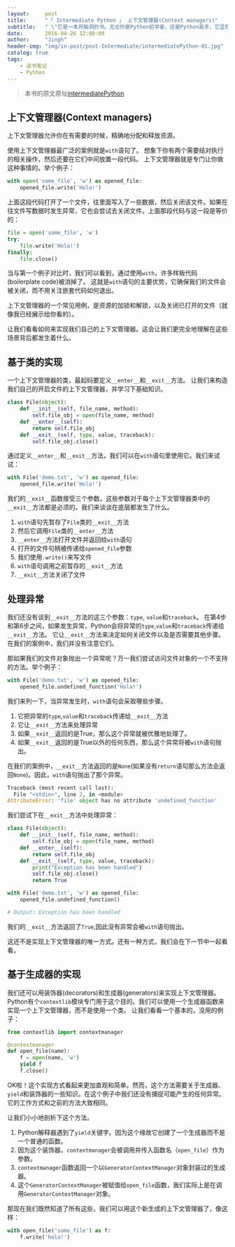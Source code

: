 ```yaml
---
layout:     post
title:      "「 Intermediate Python 」 上下文管理器(Context managers)"
subtitle:   " \"它是一本开脑洞的书。无论你是Python初学者，还是Python高手，它显现给你的永远是Python里最美好的事物。\""
date:       2016-04-26 12:00:00
author:     "Jingh"
header-img: "img/in-post/post-Intermediate/intermediatePython-01.jpg"
catalog: true
tags:
    - 读书笔记
    - Python
---
```


> 本书的原文原址[intermediatePython](http://book.pythontips.com)

## 上下文管理器(Context managers)

上下文管理器允许你在有需要的时候，精确地分配和释放资源。

使用上下文管理器最广泛的案例就是```with```语句了。
想象下你有两个需要结对执行的相关操作，然后还要在它们中间放置一段代码。
上下文管理器就是专门让你做这种事情的。举个例子：

```python
with open('some_file', 'w') as opened_file:
    opened_file.write('Hola!')
```

上面这段代码打开了一个文件，往里面写入了一些数据，然后关闭该文件。如果在往文件写数据时发生异常，它也会尝试去关闭文件。上面那段代码与这一段是等价的：

```python
file = open('some_file', 'w')
try:
    file.write('Hola!')
finally:
    file.close()
```

当与第一个例子对比时，我们可以看到，通过使用```with```，许多样板代码(boilerplate code)被消掉了。 这就是```with```语句的主要优势，它确保我们的文件会被关闭，而不用关注嵌套代码如何退出。

上下文管理器的一个常见用例，是资源的加锁和解锁，以及关闭已打开的文件（就像我已经展示给你看的）。

让我们看看如何来实现我们自己的上下文管理器。这会让我们更完全地理解在这些场景背后都发生着什么。


## 基于类的实现

一个上下文管理器的类，最起码要定义```__enter__```和```__exit__```方法。
让我们来构造我们自己的开启文件的上下文管理器，并学习下基础知识。

```python
class File(object):
    def __init__(self, file_name, method):
        self.file_obj = open(file_name, method)
    def __enter__(self):
        return self.file_obj
    def __exit__(self, type, value, traceback):
        self.file_obj.close()
```

通过定义```__enter__```和```__exit__```方法，我们可以在```with```语句里使用它。我们来试试：

```python
with File('demo.txt', 'w') as opened_file:
    opened_file.write('Hola!')
```

我们的```__exit__```函数接受三个参数。这些参数对于每个上下文管理器类中的```__exit__```方法都是必须的。我们来谈谈在底层都发生了什么。

1. ```with```语句先暂存了```File```类的```__exit__```方法
2. 然后它调用```File```类的```__enter__```方法
3. ```__enter__```方法打开文件并返回给```with```语句
4. 打开的文件句柄被传递给```opened_file```参数
5. 我们使用```.write()```来写文件
6. ```with```语句调用之前暂存的```__exit__```方法
7. ```__exit__```方法关闭了文件


## 处理异常

我们还没有谈到```__exit__```方法的这三个参数：```type```, ```value```和```traceback```。
在第4步和第6步之间，如果发生异常，Python会将异常的```type```,```value```和```traceback```传递给```__exit__```方法。
它让```__exit__```方法来决定如何关闭文件以及是否需要其他步骤。在我们的案例中，我们并没有注意它们。

那如果我们的文件对象抛出一个异常呢？万一我们尝试访问文件对象的一个不支持的方法。举个例子：

```python
with File('demo.txt', 'w') as opened_file:
    opened_file.undefined_function('Hola!')
```

我们来列一下，当异常发生时，```with```语句会采取哪些步骤。
1. 它把异常的```type```,```value```和```traceback```传递给```__exit__```方法
2. 它让```__exit__```方法来处理异常
3. 如果```__exit__```返回的是True，那么这个异常就被优雅地处理了。
4. 如果```__exit__```返回的是True以外的任何东西，那么这个异常将被```with```语句抛出。

在我们的案例中，```__exit__```方法返回的是```None```(如果没有```return```语句那么方法会返回```None```)。因此，```with```语句抛出了那个异常。

```python
Traceback (most recent call last):
  File "<stdin>", line 2, in <module>
AttributeError: 'file' object has no attribute 'undefined_function'
```

我们尝试下在```__exit__```方法中处理异常：
```python
class File(object):
    def __init__(self, file_name, method):
        self.file_obj = open(file_name, method)
    def __enter__(self):
        return self.file_obj
    def __exit__(self, type, value, traceback):
        print("Exception has been handled")
        self.file_obj.close()
        return True

with File('demo.txt', 'w') as opened_file:
    opened_file.undefined_function()

# Output: Exception has been handled
```

我们的```__exit__```方法返回了```True```,因此没有异常会被```with```语句抛出。

这还不是实现上下文管理器的唯一方式。还有一种方式，我们会在下一节中一起看看。


## 基于生成器的实现

我们还可以用装饰器(decorators)和生成器(generators)来实现上下文管理器。
Python有个```contextlib```模块专门用于这个目的。我们可以使用一个生成器函数来实现一个上下文管理器，而不是使用一个类。
让我们看看一个基本的，没用的例子：

```python
from contextlib import contextmanager

@contextmanager
def open_file(name):
    f = open(name, 'w')
    yield f
    f.close()
```

OK啦！这个实现方式看起来更加直观和简单。然而，这个方法需要关于生成器、```yield```和装饰器的一些知识。在这个例子中我们还没有捕捉可能产生的任何异常。它的工作方式和之前的方法大致相同。

让我们小小地剖析下这个方法。
1. Python解释器遇到了```yield```关键字。因为这个缘故它创建了一个生成器而不是一个普通的函数。
2. 因为这个装饰器，```contextmanager```会被调用并传入函数名（```open_file```）作为参数。
3. ```contextmanager```函数返回一个以```GeneratorContextManager```对象封装过的生成器。
4. 这个```GeneratorContextManager```被赋值给```open_file```函数，我们实际上是在调用```GeneratorContextManager```对象。

那现在我们既然知道了所有这些，我们可以用这个新生成的上下文管理器了，像这样：
```python
with open_file('some_file') as f:
    f.write('hola!')
```
